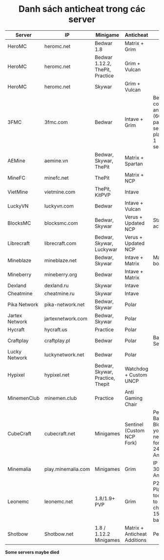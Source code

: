 
<div align="center">
  <h1>Danh sách anticheat trong các server</h1>
</div>


| Server         | IP                 | Minigame                         | Anticheat                    | Notes                                                             |
| -------------- | ------------------ | -------------------------------- | ---------------------------- | ----------------------------------------------------------------- |
| HeroMC         | heromc.net         | Bedwar 1.8                       | Matrix + Grim                |
| HeroMC         | heromc.net         | Bedwar 1.12.2, ThePit, Practice  | Grim + Vulcan                |
| HeroMC         | heromc.net         | Skywar                           | Grim + Vulcan                |
| 3FMC           | 3fmc.com           | Bedwar                           | Intave + Grim                | Best combo anticheat (60 packets sent per player per 1 second!!!) |
| AEMine         | aemine.vn          | Bedwar, Skywar, ThePit           | Matrix + Spartan             |
| MineFC         | minefc.net         | ThePit                           | Matrix + NCP                 |
| VietMine       | vietmine.com       | ThePit, KitPVP                   | Intave                       |
| LuckyVN        | luckyvn.com        | Bedwar                           | Intave + Vulcan              |
| BlocksMC       | blocksmc.com       | Bedwar, Skywar                   | Verus + Updated NCP          | Staff very active                                                 |
| Librecraft     | librecraft.com     | Bedwar, Skywar, Luckywar         | Verus + Updated NCP          |
| Mineblaze      | mineblaze.net      | Bedwar, Skywar                   | Intave + Matrix              | Matrix only bot                                                   |
| Mineberry      | mineberry.org      | Bedwar                           | Intave + Matrix              |
| Dexland        | dexland.ru         | Skywar                           | Intave                       |
| Cheatmine      | cheatmine.ru       | Skywar                           | Intave                       |
| Pika Network   | pika-network.net   | Bedwar, Skywar                   | Polar                        |
| Jartex Network | jartexnetwork.com  | Bedwar, Skywar                   | Polar                        |
| Hycraft        | hycraft.us         | Practice                         | Polar                        |
| Craftplay      | craftplay.pl       | Bedwar                           | Polar                        | Bad Setting                                                       |
| Lucky Network  | luckynetwork.net   | Bedwar                           | Polar                        |
| Hypixel        | hypixel.net        | Bedwar, Skywar, Practice, Thepit | Watchdog	+ Custom UNCP       |
| MinemenClub    | minemen.club       | Practice                         | Anti Gaming Chair            |                                                                   |
| CubeCraft      | cubecraft.net      | Minigames                        | Sentinel (Custom NCP Fork)   | Perma Bans and Blocks your network for around 24 Hours + AntiVPN  |
| Minemalia      | play.minemalia.com | Minigames                        | Grim                         | IP Bans for 30 Days + AntiVPN                                     |
| Leonemc        | leonemc.net        | 1.8/1.9+ PVP                     | Grim                         | P2W, Players are too stupid to notice cheaters, 15days ban        |
| Shotbow        | Shotbow.net        | 1.8 / 1.12.2 Minigames           | Matrix + Anticheat Additions | PermaBans                                                         |                                                  |


**Some servers maybe died**



